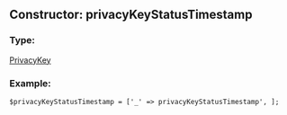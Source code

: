## Constructor: privacyKeyStatusTimestamp  

### Type: 

[PrivacyKey](../types/PrivacyKey.md)
### Example:

```
$privacyKeyStatusTimestamp = ['_' => privacyKeyStatusTimestamp', ];
```